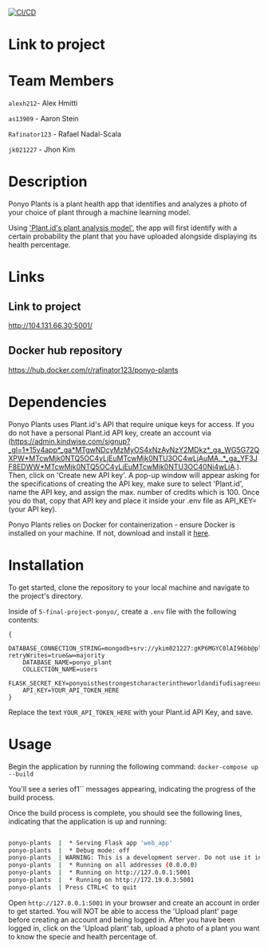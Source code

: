 [![CI/CD](https://github.com/software-students-fall2023/5-final-project-ponyo/actions/workflows/cd-ci.yml/badge.svg)](https://github.com/software-students-fall2023/5-final-project-ponyo/actions/workflows/cd-ci.yml)
# Link to project


# Team Members

`alexh212`- Alex Hmitti

`as13909` - Aaron Stein 

`Rafinator123` - Rafael Nadal-Scala

`jk021227` - Jhon Kim 

# Description

Ponyo Plants is a plant health app that identifies and analyzes a photo of your choice of plant through a machine learning model. 

Using ['Plant.id's plant analysis model'](https://web.plant.id/plant-health-assessment/), the app will first identify with a certain probability the plant that you have uploaded alongside displaying its health percentage. 

# Links
## Link to project
http://104.131.66.30:5001/

## Docker hub repository
https://hub.docker.com/r/rafinator123/ponyo-plants

# Dependencies

Ponyo Plants uses Plant.id's API that require unique keys for access. 
If you do not have a personal Plant.id API key, create an account via (https://admin.kindwise.com/signup?_gl=1*15v4app*_ga*MTgwNDcyMzMyOS4xNzAyNzY2MDkz*_ga_WG5G72QXPW*MTcwMjk0NTQ5OC4yLjEuMTcwMjk0NTU3OC4wLjAuMA..*_ga_YF3JF8EDWW*MTcwMjk0NTQ5OC4yLjEuMTcwMjk0NTU3OC40Ni4wLjA.). 
Then, click on 'Create new API key'. A pop-up window will appear asking for the specifications of creating the API key, make sure to select 'Plant.id', name the API key, and assign the max. number of credits which is 100. Once you do that, copy that API key and place it inside your .env file as API_KEY=(your API key).

Ponyo Plants relies on Docker for containerization - ensure Docker is installed on your machine. 
If not, download and install it [here](https://www.docker.com/products/docker-desktop/).

# Installation

To get started, clone the repository to your local machine and navigate to the project's directory. 

Inside of `5-final-project-ponyo/`, create a `.env` file with the following contents:

```
{
    DATABASE_CONNECTION_STRING=mongodb+srv://ykim021227:gKP6MGYC0lAI96bb@plant.zm0eyo8.mongodb.net/?retryWrites=true&w=majority
    DATABASE_NAME=ponyo_plant
    COLLECTION_NAME=users
    FLASK_SECRET_KEY=ponyoisthestrongestcharacterintheworldandifudisagreeurincorrect1227
    API_KEY=YOUR_API_TOKEN_HERE
}
```
Replace the text `YOUR_API_TOKEN_HERE` with your Plant.id API Key, and save. 

# Usage

Begin the application by running the following command: `docker-compose up --build`

You'll see a series of1`` messages appearing, indicating the progress of the build process.

Once the build process is complete, you should see the following lines, indicating that the application is up and running:

```bash

ponyo-plants  |  * Serving Flask app 'web_app'
ponyo-plants  |  * Debug mode: off
ponyo-plants  | WARNING: This is a development server. Do not use it in a production deployment. Use a production WSGI server instead.
ponyo-plants  |  * Running on all addresses (0.0.0.0)
ponyo-plants  |  * Running on http://127.0.0.1:5001
ponyo-plants  |  * Running on http://172.19.0.3:5001
ponyo-plants  | Press CTRL+C to quit

```

Open `http://127.0.0.1:5001` in your browser and create an account in order to get started. You will NOT be able to access the 'Upload plant' page before creating an account and being logged in. After you have been logged in, click on the 'Upload plant' tab, upload a photo of a plant you want to know the specie and health percentage of.
